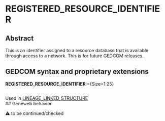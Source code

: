 ﻿# REGISTERED_RESOURCE_IDENTIFIER
## Abstract
This is an identifier assigned to a resource database that is available through access to a network. This
is for future GEDCOM releases.


## GEDCOM syntax and proprietary extensions

**REGISTERED_RESOURCE_IDENTIFIER**:={Size=1:25}
<pre>
</pre>
Used in <a href=Ged.LINEAGE_LINKED_STRUCTURE.md>LINEAGE_LINKED_STRUCTURE</a><br />## Geneweb behavior


:warning: to be continued/checked

